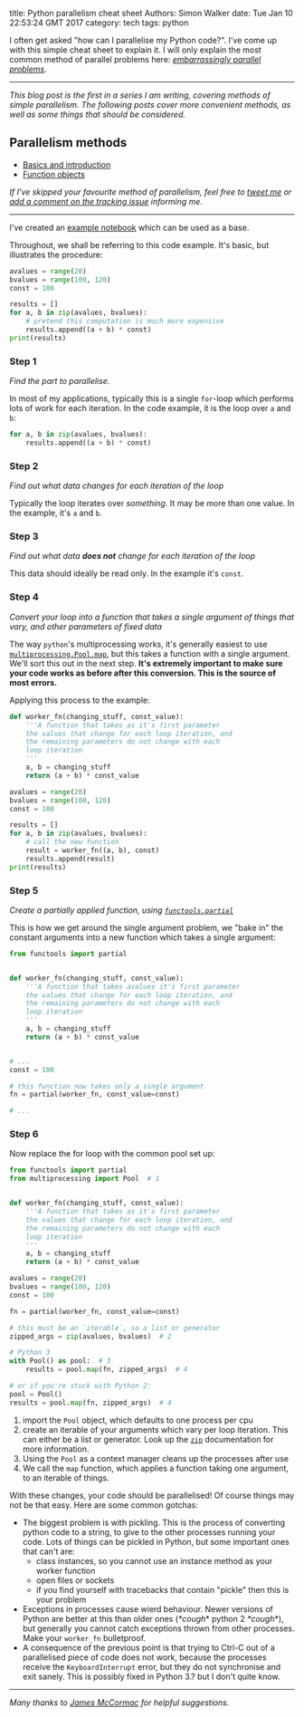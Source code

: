 title: Python parallelism cheat sheet
Authors: Simon Walker
date: Tue Jan 10 22:53:24 GMT 2017
category: tech
tags: python

I often get asked "how can I parallelise my Python code?". I've come up
with this simple cheat sheet to explain it. I will only explain the most
common method of parallel problems here: [_embarrassingly parallel problems_](https://en.wikipedia.org/wiki/Embarrassingly_parallel).

---

_This blog post is the first in a series I am writing, covering methods of simple parallelism. The following posts cover more convenient methods, as well as some things that should be considered._

## Parallelism methods

* [Basics and introduction](/blog/2017/01/10/python-parallelism-cheat-sheet/)
* [Function objects](/blog/2017/03/26/python-parallelism-cheat-sheet-2/)

_If I've skipped your favourite method of parallelism, feel free to [tweet me](https://twitter.com/srwalker101) or [add a comment on the tracking issue](https://github.com/mindriot101/mindriot101.github.io/issues/2) informing me._

---

I've created an [example notebook][2] which can be used as a base.

Throughout, we shall be referring to this code example. It's basic, but
illustrates the procedure:

```python
avalues = range(20)
bvalues = range(100, 120)
const = 100

results = []
for a, b in zip(avalues, bvalues):
    # pretend this computation is much more expensive
    results.append((a + b) * const)
print(results)
```

### Step 1

_Find the part to parallelise._

In most of my applications, typically this is a single `for`-loop which
performs lots of work for each iteration. In the code example, it is the
loop over `a` and `b`:

```python
for a, b in zip(avalues, bvalues):
    results.append((a + b) * const)
```

### Step 2

_Find out what data changes for each iteration of the loop_

Typically the loop iterates over _something_. It may be more than one
value. In the example, it's `a` and `b`.

### Step 3

_Find out what data **does not** change for each iteration of the loop_

This data should ideally be read only. In the example it's `const`.

### Step 4

_Convert your loop into a function that takes a single argument of
things that vary, and other parameters of fixed data_

The way `python`'s multiprocessing works, it's generally easiest to use
[`multiprocessing.Pool.map`][3], but this takes a function with a single
argument. We'll sort this out in the next step. **It's extremely important
to make sure your code works as before after this conversion. This is
the source of most errors.**

Applying this process to the example:

```python
def worker_fn(changing_stuff, const_value):
    '''A function that takes as it's first parameter
    the values that change for each loop iteration, and
    the remaining parameters do not change with each
    loop iteration
    '''
    a, b = changing_stuff
    return (a + b) * const_value

avalues = range(20)
bvalues = range(100, 120)
const = 100

results = []
for a, b in zip(avalues, bvalues):
    # call the new function
    result = worker_fn((a, b), const)
    results.append(result)
print(results)
```

### Step 5

_Create a partially applied function, using [`functools.partial`][4]_

This is how we get around the single argument problem, we "bake in" the
constant arguments into a new function which takes a single argument:

```python
from functools import partial


def worker_fn(changing_stuff, const_value):
    '''A function that takes avalues it's first parameter
    the values that change for each loop iteration, and
    the remaining parameters do not change with each
    loop iteration
    '''
    a, b = changing_stuff
    return (a + b) * const_value


# ...
const = 100

# this function now takes only a single argument
fn = partial(worker_fn, const_value=const)

# ...
```

### Step 6

Now replace the for loop with the common pool set up:

```python
from functools import partial
from multiprocessing import Pool  # 1


def worker_fn(changing_stuff, const_value):
    '''A function that takes as it's first parameter
    the values that change for each loop iteration, and
    the remaining parameters do not change with each
    loop iteration
    '''
    a, b = changing_stuff
    return (a + b) * const_value

avalues = range(20)
bvalues = range(100, 120)
const = 100

fn = partial(worker_fn, const_value=const)

# this must be an `iterable`, so a list or generator
zipped_args = zip(avalues, bvalues)  # 2

# Python 3
with Pool() as pool:  # 3
    results = pool.map(fn, zipped_args)  # 4

# or if you're stuck with Python 2:
pool = Pool()
results = pool.map(fn, zipped_args)  # 4
```

1. import the `Pool` object, which defaults to one process per cpu
2. create an iterable of your arguments which vary per loop iteration.
   This can either be a list or generator. Look up the [`zip`][1]
   documentation for more information.
3. Using the `Pool` as a context manager cleans up the processes after
   use
4. We call the `map` function, which applies a function taking one
   argument, to an iterable of things.

With these changes, your code should be parallelised! Of course things
may not be that easy. Here are some common gotchas:

* The biggest problem is with pickling. This is the process of
converting python code to a string, to give to the other processes
running your code. Lots of things can be pickled in Python, but some
important ones that can't are:
    * class instances, so you cannot use an instance method as your
    worker function
    * open files or sockets
    * if you find yourself with tracebacks that contain "pickle" then
    this is your problem
* Exceptions in processes cause wierd behaviour. Newer versions of
Python are better at this than older ones (*\*cough*\* python 2 *\*cough*\*),
but generally you cannot catch exceptions thrown from other processes.
Make your `worker_fn` bulletproof.
* A consequence of the previous point is that trying to Ctrl-C out of a
parallelised piece of code does not work, because the processes receive
the `KeyboardInterrupt` error, but they do not synchronise and exit
sanely. This is possibly fixed in Python 3.? but I don't quite know.

---

_Many thanks to [James McCormac][5] for helpful suggestions._



[1]: https://docs.python.org/3/library/functions.html#zip
[2]: http://nbviewer.jupyter.org/gist/mindriot101/a91e3e3f2e8d151b17e931850c2664ef
[3]: https://docs.python.org/3/library/multiprocessing.html#multiprocessing.pool.Pool
[4]: https://docs.python.org/3/library/functools.html#functools.partial
[5]: https://github.com/jmccormac01
